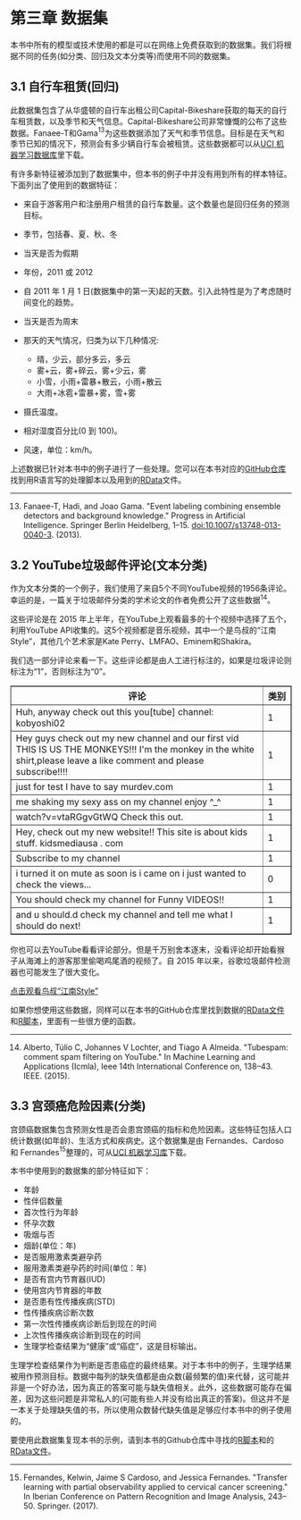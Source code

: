 # 第三章 数据集

本书中所有的模型或技术使用的都是可以在网络上免费获取到的数据集。我们将根据不同的任务(如分类、回归及文本分类等)而使用不同的数据集。

## 3.1 自行车租赁(回归)

此数据集包含了从华盛顿的自行车出租公司Capital-Bikeshare获取的每天的自行车租赁数，以及季节和天气信息。Capital-Bikeshare公司非常慷慨的公布了这些数据。Fanaee-T和Gama$^{13}$为这些数据添加了天气和季节信息。目标是在天气和季节已知的情况下，预测会有多少辆自行车会被租赁。这些数据都可以从[UCI 机器学习数据库](http://archive.ics.uci.edu/ml/datasets/Bike+Sharing+Dataset)里下载。

有许多新特征被添加到了数据集中，但本书的例子中并没有用到所有的样本特征。下面列出了使用到的数据特征：

* 来自于游客用户和注册用户租赁的自行车数量。这个数量也是回归任务的预测目标。

* 季节，包括春、夏、秋、冬

* 当天是否为假期

* 年份，2011 或 2012

* 自 2011 年 1 月 1 日(数据集中的第一天)起的天数。引入此特性是为了考虑随时间变化的趋势。

* 当天是否为周末

* 那天的天气情况，归类为以下几种情况:
  
  * 晴，少云，部分多云，多云
  * 雾+云，雾+碎云，雾+少云，雾
  * 小雪，小雨+雷暴+散云，小雨+散云
  * 大雨+冰雹+雷暴+雾，雪+雾

* 摄氏温度。

* 相对湿度百分比(0 到 100)。

* 风速，单位：km/h。

上述数据已针对本书中的例子进行了一些处理。您可以在本书对应的[GitHub仓库](https://github.com/christophM/interpretable-ml-book/blob/master/R/get-bike-sharing-dataset.R)找到用R语言写的处理脚本以及用到的[RData](https://github.com/christophM/interpretable-ml-book/blob/master/data/bike.RData)文件。

---

13. Fanaee-T, Hadi, and Joao Gama. "Event labeling combining ensemble detectors and background knowledge." Progress in Artificial Intelligence. Springer Berlin Heidelberg, 1–15. [doi:10.1007/s13748-013-0040-3](doi:10.1007/s13748-013-0040-3). (2013).

## 3.2 YouTube垃圾邮件评论(文本分类)

作为文本分类的一个例子，我们使用了来自5个不同YouTube视频的1956条评论。幸运的是，一篇关于垃圾邮件分类的学术论文的作者免费公开了这些数据$^{14}$。

这些评论是在 2015 年上半年，在YouTube上观看最多的十个视频中选择了五个，利用YouTube API收集的。这5个视频都是音乐视频，其中一个是鸟叔的“江南 Style”，其他几个艺术家是Kate Perry、LMFAO、Eminem和Shakira。

我们选一部分评论来看一下。这些评论都是由人工进行标注的，如果是垃圾评论则标注为“1”，否则标注为“0”。

<table border = "1">
    <tr>
        <th style = "width: 90%">评论</th>
        <th>类别</th>
    </tr>
    <tr>
        <td>Huh, anyway check out this you[tube] channel: kobyoshi02</td>
        <td>1</td>
    </tr>
    <tr>
        <td>Hey guys check out my new channel and our first vid THIS IS US THE MONKEYS!!! I'm the monkey in the white shirt,please leave a like comment and please subscribe!!!!</td>
        <td>1</td>
    </tr>
    <tr>
        <td>just for test I have to say murdev.com</td>
        <td>1</td>
    </tr>
    <tr>
        <td>me shaking my sexy ass on my channel enjoy ^_^</td>
        <td>1</td>
    </tr>
    <tr>
        <td>watch?v=vtaRGgvGtWQ Check this out.</td>
        <td>1</td>
    </tr>
    <tr>
        <td>Hey, check out my new website!! This site is about kids stuff. kidsmediausa . com</td>
        <td>1</td>
    </tr>
    <tr>
        <td>Subscribe to my channel</td>
        <td>1</td>
    </tr>
    <tr>
        <td>i turned it on mute as soon is i came on i just wanted to check the views...</td>
        <td>0</td>
    </tr>
    <tr>
        <td>You should check my channel for Funny VIDEOS!!</td>
        <td>1</td>
    </tr>
    <tr>
        <td>and u should.d check my channel and tell me what I should do next!</td>
        <td>1</td>
    </tr>
</table>

你也可以去YouTube看看评论部分。但是千万别舍本逐末，没看评论却开始看猴子从海滩上的游客那里偷喝鸡尾酒的视频了。自 2015 年以来，谷歌垃圾邮件检测器也可能发生了很大变化。

[点击观看鸟叔“江南Style”](https://www.youtube.com/watch?v=9bZkp7q19f0&feature=player_embedded)

如果你想使用这些数据，同样可以在本书的GitHub仓库里找到数据的[RData文件](https://github.com/christophM/interpretable-ml-book/blob/master/data/ycomments.RData)和[R脚本](https://github.com/christophM/interpretable-ml-book/blob/master/R/get-SpamTube-dataset.R)，里面有一些很方便的函数。

---

14. Alberto, Túlio C, Johannes V Lochter, and Tiago A Almeida. "Tubespam: comment spam filtering on YouTube." In Machine Learning and Applications (Icmla), Ieee 14th International Conference on, 138–43. IEEE. (2015).

## 3.3 宫颈癌危险因素(分类)

宫颈癌数据集包含预测女性是否会患宫颈癌的指标和危险因素。这些特征包括人口统计数据(如年龄)、生活方式和疾病史。这个数据集是由 Fernandes、Cardoso 和 Fernandes$^{15}$整理的，可从[UCI 机器学习库](https://archive.ics.uci.edu/ml/datasets/Cervical+cancer+%28Risk+Factors%29)下载。

本书中使用到的数据集的部分特征如下：

* 年龄
* 性伴侣数量
* 首次性行为年龄
* 怀孕次数
* 吸烟与否
* 烟龄(单位：年)
* 是否服用激素类避孕药
* 服用激素类避孕药的时间(单位：年)
* 是否有宫内节育器(IUD)
* 使用宫内节育器的年数
* 是否患有性传播疾病(STD)
* 性传播疾病诊断次数
* 第一次性传播疾病诊断后到现在的时间
* 上次性传播疾病诊断到现在的时间
* 生理学检查结果为“健康”或“癌症”，这是目标输出。

生理学检查结果作为判断是否患癌症的最终结果。对于本书中的例子，生理学结果被用作预测目标。数据中每列的缺失值都是由众数(最频繁的值)来代替，这可能并非是一个好办法，因为真正的答案可能与缺失值相关。此外，这些数据可能存在偏差，因为这些问题是非常私人的(可能有些人并没有给出真正的答案)。但这并不是一本关于处理缺失值的书，所以使用众数替代缺失值是足够应付本书中的例子使用的。

要使用此数据集复现本书的示例，请到本书的Github仓库中寻找的[R脚本](https://github.com/christophM/interpretable-ml-book/blob/master/R/get-cervical-cancer-dataset.R)和的 [RData文件](https://github.com/christophM/interpretable-ml-book/blob/master/data/cervical.RData)。

---

15. Fernandes, Kelwin, Jaime S Cardoso, and Jessica Fernandes. "Transfer learning with partial observability applied to cervical cancer screening." In Iberian Conference on Pattern Recognition and Image Analysis, 243–50. Springer. (2017).
